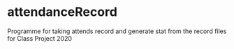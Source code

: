 # attendanceRecord
Programme for taking attends record and generate stat from the record files for Class Project 2020
